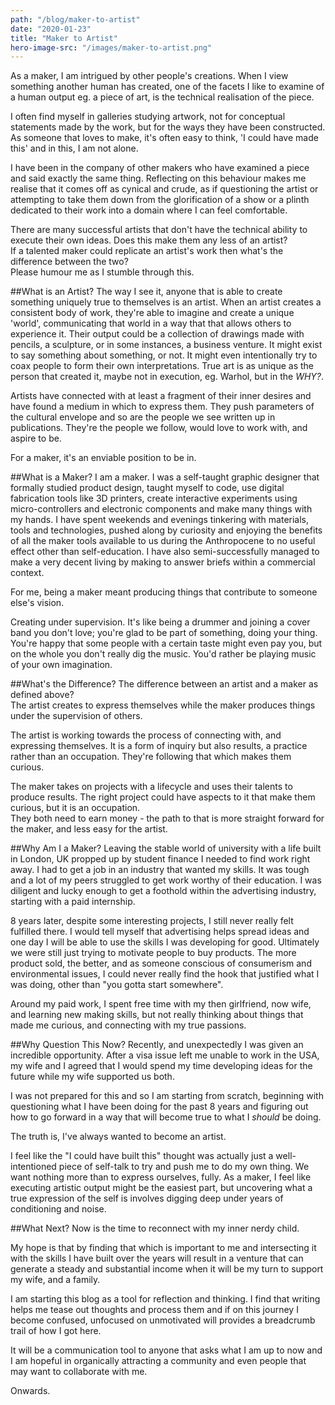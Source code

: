 ```yaml
---
path: "/blog/maker-to-artist"
date: "2020-01-23"
title: "Maker to Artist"
hero-image-src: "/images/maker-to-artist.png"
---
```


As a maker, I am intrigued by other people's creations. When I view something another human has created, one of the facets I like to examine of a human output eg. a piece of art, is the technical realisation of the piece.

I often find myself in galleries studying artwork, not for conceptual statements made by the work, but for the ways they have been constructed. As someone that loves to make, it's often easy to think, 'I could have made this' and in this, I am not alone.

I have been in the company of other makers who have examined a piece and said exactly the same thing. Reflecting on this behaviour makes me realise that it comes off as cynical and crude, as if questioning the artist or attempting to take them down from the glorification of a show or a plinth dedicated to their work into a domain where I can feel comfortable.

There are many successful artists that don't have the technical ability to execute their own ideas. Does this make them any less of an artist?  
If a talented maker could replicate an artist's work then what's the difference between the two?  
Please humour me as I stumble through this.

##What is an Artist?
The way I see it, anyone that is able to create something uniquely true to themselves is an artist. When an artist creates a consistent body of work, they're able to imagine and create a unique 'world', communicating that world in a way that that allows others to experience it. Their output could be a collection of drawings made with pencils, a sculpture, or in some instances, a business venture. It might exist to say something about something, or not. It might even intentionally try to coax people to form their own interpretations. True art is as unique as the person that created it, maybe not in execution, eg. Warhol, but in the _WHY?_.

Artists have connected with at least a fragment of their inner desires and have found a medium in which to express them. They push parameters of the cultural envelope and so are the people we see written up in publications. They're the people we follow, would love to work with, and aspire to be.

For a maker, it's an enviable position to be in.

##What is a Maker?
I am a maker. I was a self-taught graphic designer that formally studied product design, taught myself to code, use digital fabrication tools like 3D printers, create interactive experiments using micro-controllers and electronic components and make many things with my hands. I have spent weekends and evenings tinkering with materials, tools and technologies, pushed along by curiosity and enjoying the benefits of all the maker tools available to us during the Anthropocene to no useful effect other than self-education. I have also semi-successfully managed to make a very decent living by making to answer briefs within a commercial context.

For me, being a maker meant producing things that contribute to someone else's vision.

Creating under supervision. It's like being a drummer and joining a cover band you don't love; you're glad to be part of something, doing your thing. You're happy that some people with a certain taste might even pay you, but on the whole you don't really dig the music. You'd rather be playing music of your own imagination.

##What's the Difference?
The difference between an artist and a maker as defined above?  
The artist creates to express themselves while the maker produces things under the supervision of others.

The artist is working towards the process of connecting with, and expressing themselves. It is a form of inquiry but also results, a practice rather than an occupation. They're following that which makes them curious.

The maker takes on projects with a lifecycle and uses their talents to produce results. The right project could have aspects to it that make them curious, but it is an occupation.  
They both need to earn money - the path to that is more straight forward for the maker, and less easy for the artist.

##Why Am I a Maker?
Leaving the stable world of university with a life built in London, UK propped up by student finance I needed to find work right away. I had to get a job in an industry that wanted my skills. It was tough and a lot of my peers struggled to get work worthy of their education. I was diligent and lucky enough to get a foothold within the advertising industry, starting with a paid internship.

8 years later, despite some interesting projects, I still never really felt fulfilled there. I would tell myself that advertising helps spread ideas and one day I will be able to use the skills I was developing for good. Ultimately we were still just trying to motivate people to buy products. The more product sold, the better, and as someone conscious of consumerism and environmental issues, I could never really find the hook that justified what I was doing, other than "you gotta start somewhere".

Around my paid work, I spent free time with my then girlfriend, now wife, and learning new making skills, but not really thinking about things that made me curious, and connecting with my true passions.

##Why Question This Now?
Recently, and unexpectedly I was given an incredible opportunity. After a visa issue left me unable to work in the USA, my wife and I agreed that I would spend my time developing ideas for the future while my wife supported us both.

I was not prepared for this and so I am starting from scratch, beginning with questioning what I have been doing for the past 8 years and figuring out how to go forward in a way that will become true to what I _should_ be doing.

The truth is, I've always wanted to become an artist.

I feel like the "I could have built this" thought was actually just a well-intentioned piece of self-talk to try and push me to do my own thing. We want nothing more than to express ourselves, fully. As a maker, I feel like executing artistic output might be the easiest part, but uncovering what a true expression of the self is involves digging deep under years of conditioning and noise.

##What Next?
Now is the time to reconnect with my inner nerdy child.

My hope is that by finding that which is important to me and intersecting it with the skills I have built over the years will result in a venture that can generate a steady and substantial income when it will be my turn to support my wife, and a family.

I am starting this blog as a tool for reflection and thinking. I find that writing helps me tease out thoughts and process them and if on this journey I become confused, unfocused on unmotivated will provides a breadcrumb trail of how I got here.

It will be a communication tool to anyone that asks what I am up to now and I am hopeful in organically attracting a community and even people that may want to collaborate with me.

Onwards.
